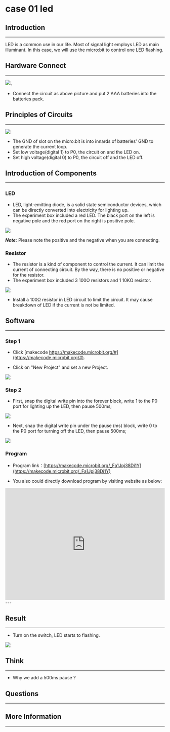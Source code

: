 # case 01 led 

## Introduction ##
---
LED is a common use in our life. Most of signal light employs LED as main illuminant. In this case, we will use the micro:bit to control one LED flashing.

## Hardware Connect ##
---
![](./images/jGkCj0K.png)、

- Connect the circuit as above picture and put 2 AAA batteries into the batteries pack.

## Principles of Circuits ##
---
![](./images/5DImBjP.png)

- The GND of slot on the micro:bit is into innards of batteries' GND to generate the current loop.
- Set low voltage(digital 1) to P0, the circuit on and the LED on.
- Set high voltage(digital 0) to P0, the circuit off and the LED off.

## Introduction of Components ##
---
### LED ###
- LED, light-emitting diode, is a solid state semiconductor devices, which can be directly converted into electricity for lighting up.
- The experiment box included a red LED. The black port on the left is negative pole and the red port on the right is positive pole.

![](./images/ks4hn2r.png)

***Note:*** Please note the positive and the negative when you are connecting.

### Resistor ###
- The resistor is a kind of component to control the current. It can limit the current of connecting circuit. By the way, there is no positive or negative for the resistor.
- The experiment box included 3 100Ω resistors and 1 10KΩ resistor.

![](./images/fv1fyJm.png)

- Install a 100Ω resistor in LED circuit to limit the circuit. It may cause breakdown of LED if the current is not be limited.

## Software
---
### Step 1

- Click [makecode https://makecode.microbit.org/#](https://makecode.microbit.org/#).

- Click on "New Project" and set a new Project.

![](./images/t34k5Zb.png)

### Step 2

- First, snap the digital write pin into the forever block, write 1 to the P0 port for lighting up the LED, then pause 500ms;

![](./images/VOh783L.png)

- Next, snap the digital write pin under the pause (ms) block, write 0 to the P0 port for turning off the LED, then pause 500ms;

![](./images/D08SzOj.png)

### Program

- Program link：[https://makecode.microbit.org/_Fa1Jpj38Di1Y](https://makecode.microbit.org/_Fa1Jpj38Di1Y)

- You also could directly download program by visiting website as below:

<div style="position:relative;height:0;padding-bottom:70%;overflow:hidden;"><iframe style="position:absolute;top:0;left:0;width:100%;height:100%;" src="https://makecode.microbit.org/#pub:_Fa1Jpj38Di1Y" frameborder="0" sandbox="allow-popups allow-forms allow-scripts allow-same-origin"></iframe></div>  
---


## Result
---
- Turn on the switch, LED starts to flashing.

![](./images/KN0xKqX.gif)

## Think
---
- Why we add a 500ms pause ? 

## Questions
---


## More Information  
---

